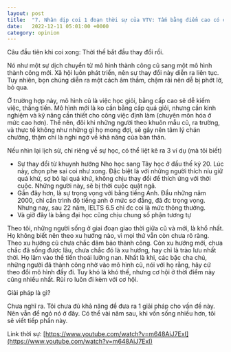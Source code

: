 ```yaml
---
layout: post
title:  "7. Nhân dịp coi 1 đoạn thời sự của VTV: Tấm bằng điểm cao có còn là giấy thông hành để có được công việc tốt?" 
date:   2022-12-11 05:01:00 +0000
category: opinion
---
```


Câu đầu tiên khi coi xong: Thời thế bắt đầu thay đổi rồi.

Nó như một sự dịch chuyển từ mô hình thành công cũ sang một mô hình thành công mới. Xã hội luôn phát triển, nên sự thay đổi này diễn ra liên tục. Tuy nhiên, bọn chúng diễn ra một cách âm thầm, chậm rãi nên dễ bị phớt lờ, bỏ qua. 

Ở trường hợp này, mô hình cũ là việc học giỏi, bằng cấp cao sẽ dễ kiếm việc, thăng tiến. Mô hình mới là ko cần bằng cấp quá giỏi, nhưng cần kinh nghiệm và kỹ năng cần thiết cho công việc định làm (chuyên môn hóa ở mức cao hơn). Thế nên, đôi khi những người theo khuôn mẫu cũ, ra trường, và thực tế không như những gì họ mong đợi, sẽ gây nên tâm lý chán chường, thậm chí là nghi ngờ về khả năng của bản thân. 

Nếu nhìn lại lịch sử, chỉ riêng về sự học, có thể liệt kê ra 3 ví dụ (mà tôi biết)
- Sự thay đổi từ khuynh hướng Nho học sang Tây học ở đầu thế kỷ 20. Lúc này, chọn phe sai coi như xong. Đặc biệt là với những người thích níu giữ quá khứ, sợ bỏ lại quá khứ, không chịu thay đổi để thích ứng với thời cuộc. Những người này, sẽ bị thời cuộc quật ngã.
- Gần đây hơn, là sự trọng vọng với bằng tiếng Anh. Đầu những năm 2000, chỉ cần trình độ tiếng anh ở mức sơ đẳng, đã đc trọng vọng. Nhưng nay, sau 22 năm, IELTS 6.5 chỉ đc coi là mức thông thường. 
- Và giờ đây là bằng đại học cũng chịu chung số phận tương tự 

Theo tôi, những người sống ở giai đoạn giao thời giữa cũ và mới, là khổ nhất. Họ không biết nên theo xu hướng nào, vì mọi thứ vẫn còn chưa rõ ràng. Theo xu hướng cũ chưa chắc đảm bảo thành công. Còn xu hướng mới, chưa chắc đã sống được lâu, chưa chắc đó là xu hướng, hay chỉ là trào lưu nhất thời. Họ lâm vào thế tiến thoái lưỡng nan. Nhất là khi, các bậc cha chú, những người đã thành công nhờ vào mô hình cũ, nói với họ rằng, hãy cứ theo đổi mô hình đấy đi. Tuy khó là khó thế, nhưng cơ hội ở thời điểm này cũng nhiều nhất. Rủi ro luôn đi kèm với cơ hội. 

Giải pháp là gì? 

Chưa nghĩ ra. Tôi chưa đủ khả năng để đưa ra 1 giải pháp cho vấn đề này. Nên vẫn để ngỏ nó ở đây. Có thể vài năm sau, khi vốn sống nhiều hơn, tôi sẽ viết tiếp phần này. 

Link thời sự: [https://www.youtube.com/watch?v=m648AiJ7ExI](https://www.youtube.com/watch?v=m648AiJ7ExI)